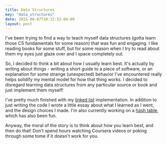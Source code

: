 ```yaml
---
title: Data Structures
key: "data_structures"
date: 2015-08-07T10:12:52-04:00
layout: post
---
```


I've been trying to find a way to teach myself data structures (gotta
learn those CS fundamentals for some reason) that was fun and engaging.
I like reading books for some stuff, but for some reason when I try to
read about them my eyes just glaze over and I space completely out.

So, I decided to think a bit about how I usually learn best. It's actually
by writing about things - writing a short guide to a piece of software, or
an explanation for some strange (unexpected) behavior I've encountered
really helps solidify my mental model for how that thing works. I decided
to disregard learning data structures from any particular source or book
and just implement them myself! 

I've pretty much finished with my [linked
list](https://github.com/aliceriot/linkedlist) implementation. In addition
to just writing the code I wrote a little essay about what I learned as
I went, and the design choices I made. I'm also currently working on
a [hash table](https://github.com/aliceriot/hashtable), which has also
been fun.

Anyway, the moral of the story is to think about how you learn best, and
then do that! Don't spend hours watching Coursera videos or poking through
some tome if it doesn't work for you.
